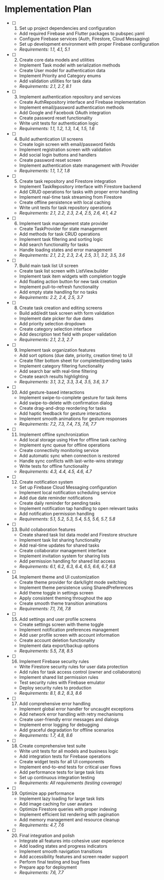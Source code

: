 # Implementation Plan

- [ ] 1. Set up project dependencies and configuration
  - Add required Firebase and Flutter packages to pubspec.yaml
  - Configure Firebase services (Auth, Firestore, Cloud Messaging)
  - Set up development environment with proper Firebase configuration
  - _Requirements: 1.1, 4.1, 5.1_

- [ ] 2. Create core data models and utilities
  - Implement Task model with serialization methods
  - Create User model for authentication data
  - Implement Priority and Category enums
  - Add validation utilities for task data
  - _Requirements: 2.1, 2.7, 8.1_

- [ ] 3. Implement authentication repository and services
  - Create AuthRepository interface and Firebase implementation
  - Implement email/password authentication methods
  - Add Google and Facebook OAuth integration
  - Create password reset functionality
  - Write unit tests for authentication logic
  - _Requirements: 1.1, 1.2, 1.3, 1.4, 1.5, 1.6_

- [ ] 4. Build authentication UI screens
  - Create login screen with email/password fields
  - Implement registration screen with validation
  - Add social login buttons and handlers
  - Create password reset screen
  - Implement authentication state management with Provider
  - _Requirements: 1.1, 1.7, 1.8_

- [ ] 5. Create task repository and Firestore integration
  - Implement TaskRepository interface with Firestore backend
  - Add CRUD operations for tasks with proper error handling
  - Implement real-time task streaming from Firestore
  - Create offline persistence with local caching
  - Write unit tests for task repository operations
  - _Requirements: 2.1, 2.2, 2.3, 2.4, 2.5, 2.6, 4.1, 4.2_

- [ ] 6. Implement task management state provider
  - Create TaskProvider for state management
  - Add methods for task CRUD operations
  - Implement task filtering and sorting logic
  - Add search functionality for tasks
  - Handle loading states and error management
  - _Requirements: 2.1, 2.2, 2.3, 2.4, 2.5, 3.1, 3.2, 3.5, 3.6_

- [ ] 7. Build main task list UI screen
  - Create task list screen with ListView.builder
  - Implement task item widgets with completion toggle
  - Add floating action button for new task creation
  - Implement pull-to-refresh functionality
  - Add empty state handling for no tasks
  - _Requirements: 2.2, 2.4, 2.5, 3.7_

- [ ] 8. Create task creation and editing screens
  - Build add/edit task screen with form validation
  - Implement date picker for due dates
  - Add priority selection dropdown
  - Create category selection interface
  - Add description text field with proper validation
  - _Requirements: 2.1, 2.3, 2.7_

- [ ] 9. Implement task organization features
  - Add sort options (due date, priority, creation time) to UI
  - Create filter bottom sheet for completed/pending tasks
  - Implement category filtering functionality
  - Add search bar with real-time filtering
  - Create search results highlighting
  - _Requirements: 3.1, 3.2, 3.3, 3.4, 3.5, 3.6, 3.7_

- [ ] 10. Add gesture-based interactions
  - Implement swipe-to-complete gesture for task items
  - Add swipe-to-delete with confirmation dialog
  - Create drag-and-drop reordering for tasks
  - Add haptic feedback for gesture interactions
  - Implement smooth animations for gesture responses
  - _Requirements: 7.2, 7.3, 7.4, 7.5, 7.6, 7.7_

- [ ] 11. Implement offline synchronization
  - Add local storage using Hive for offline task caching
  - Implement sync queue for offline operations
  - Create connectivity monitoring service
  - Add automatic sync when connection is restored
  - Handle sync conflicts with last-write-wins strategy
  - Write tests for offline functionality
  - _Requirements: 4.3, 4.4, 4.5, 4.6, 4.7_

- [ ] 12. Create notification system
  - Set up Firebase Cloud Messaging configuration
  - Implement local notification scheduling service
  - Add due date reminder notifications
  - Create daily reminder for pending tasks
  - Implement notification tap handling to open relevant tasks
  - Add notification permission handling
  - _Requirements: 5.1, 5.2, 5.3, 5.4, 5.5, 5.6, 5.7, 5.8_

- [ ] 13. Build collaboration features
  - Create shared task list data model and Firestore structure
  - Implement task list sharing functionality
  - Add real-time updates for shared tasks
  - Create collaborator management interface
  - Implement invitation system for sharing lists
  - Add permission handling for shared list access
  - _Requirements: 6.1, 6.2, 6.3, 6.4, 6.5, 6.6, 6.7, 6.8_

- [ ] 14. Implement theme and UI customization
  - Create theme provider for dark/light mode switching
  - Implement theme persistence using SharedPreferences
  - Add theme toggle in settings screen
  - Apply consistent theming throughout the app
  - Create smooth theme transition animations
  - _Requirements: 7.1, 7.6, 7.8_

- [ ] 15. Add settings and user profile screens
  - Create settings screen with theme toggle
  - Implement notification preferences management
  - Add user profile screen with account information
  - Create account deletion functionality
  - Implement data export/backup options
  - _Requirements: 5.5, 7.8, 8.5_

- [ ] 16. Implement Firebase security rules
  - Write Firestore security rules for user data protection
  - Add rules for task access control (owner and collaborators)
  - Implement shared list permission rules
  - Test security rules with Firebase emulator
  - Deploy security rules to production
  - _Requirements: 8.1, 8.2, 8.3, 8.6_

- [ ] 17. Add comprehensive error handling
  - Implement global error handler for uncaught exceptions
  - Add network error handling with retry mechanisms
  - Create user-friendly error messages and dialogs
  - Implement error logging for debugging
  - Add graceful degradation for offline scenarios
  - _Requirements: 1.7, 4.8, 8.6_

- [ ] 18. Create comprehensive test suite
  - Write unit tests for all models and business logic
  - Add integration tests for Firebase operations
  - Create widget tests for all UI components
  - Implement end-to-end tests for critical user flows
  - Add performance tests for large task lists
  - Set up continuous integration testing
  - _Requirements: All requirements (testing coverage)_

- [ ] 19. Optimize app performance
  - Implement lazy loading for large task lists
  - Add image caching for user avatars
  - Optimize Firestore queries with proper indexing
  - Implement efficient list rendering with pagination
  - Add memory management and resource cleanup
  - _Requirements: 4.7, 7.6_

- [ ] 20. Final integration and polish
  - Integrate all features into cohesive user experience
  - Add loading states and progress indicators
  - Implement smooth navigation transitions
  - Add accessibility features and screen reader support
  - Perform final testing and bug fixes
  - Prepare app for deployment
  - _Requirements: 7.6, 7.7_